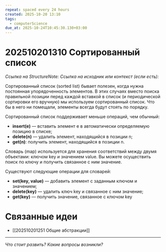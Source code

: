```yaml
---
repeat: spaced every 24 hours
created: 2025-10-20 13:10
tags:
  - computerScience
due_at: 2025-10-24T10:45:30.130+03:00
---
```

# 202510201310 Сортированный список

*Ссылка на StructureNote:*
*Ссылка на исходник или контекст (если есть):*

Сортированный список (sorted list) бывает полезен, когда нужна постоянная упорядоченность элементов. В этих случаях вместо поиска правильной позиции перед каждой вставкой в список (и периодической сортировки его вручную) мы используем сортированный список. Что бы в него ни помещали, элементы всегда будут стоять по порядку.

Сортированный список поддерживает меньше операций, чем обычный:

- **insert(e)** — вставить элемент e в автоматически определяемую позицию в списке;
- **delete(n)** — удалить элемент, находящийся в позиции n;
- **get(n)**: получить элемент, находящийся в позиции n.

Словарь (map) используется для хранения соответствий между двумя объектами: ключом key и значением value. Вы можете осуществить поиск по ключу и получить связанное с ним значение.

Существуют следующие операции для словарей:

- **set(key, value)** — добавить элемент с заданным ключом и значением;
- **delete(key)** — удалить ключ key и связанное с ним значение;
- **get(key)** — получить значение, связанное с ключом key

# Связанные идеи

- [[202510201251 Общие абстракции]]

---

*Что стоит развить? Какие вопросы возникли?*
